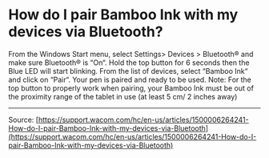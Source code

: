 # How do I pair Bamboo Ink with my devices via Bluetooth?

From the Windows Start menu, select Settings> Devices > Bluetooth® and make sure Bluetooth® is “On“. Hold the top button for 6 seconds then the Blue LED will start blinking. From the list of devices, select “Bamboo Ink“ and click on “Pair“. Your pen is paired and ready to be used. Note: For the top button to properly work when pairing, your Bamboo Ink must be out of the proximity range of the tablet in use (at least 5 cm/ 2 inches away)

---
Source: [https://support.wacom.com/hc/en-us/articles/1500006264241-How-do-I-pair-Bamboo-Ink-with-my-devices-via-Bluetooth](https://support.wacom.com/hc/en-us/articles/1500006264241-How-do-I-pair-Bamboo-Ink-with-my-devices-via-Bluetooth)
